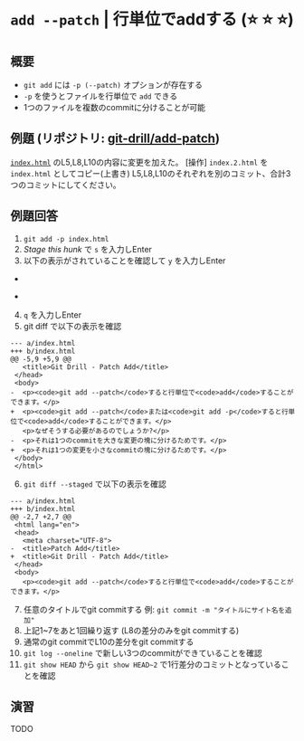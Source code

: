 # `add --patch` | 行単位でaddする (:star: :star: :star:)

## 概要

- `git add` には `-p (--patch)` オプションが存在する
- `-p` を使うとファイルを行単位で `add` できる
- 1つのファイルを複数のcommitに分けることが可能

## 例題 (リポジトリ: [git-drill/add-patch](https://github.com/git-drill/add-patch))

[`index.html`](url) のL5,L8,L10の内容に変更を加えた。 [操作] `index.2.html` を `index.html` としてコピー(上書き)
L5,L8,L10のそれぞれを別のコミット、合計3つのコミットにしてください。

## 例題回答

1. `git add -p index.html`
2. _Stage this hunk_ で `s` を入力しEnter
3. 以下の表示がされていることを確認して `y` を入力しEnter

-  <title>Patch Add</title>
+  <title>Git Drill - Patch Add</title>

4. `q` を入力しEnter
5. git diff で以下の表示を確認

```
--- a/index.html
+++ b/index.html
@@ -5,9 +5,9 @@
   <title>Git Drill - Patch Add</title>
 </head>
 <body>
-  <p><code>git add --patch</code>すると行単位で<code>add</code>することができます。</p>
+  <p><code>git add --patch</code>または<code>git add -p</code>すると行単位で<code>add</code>することができます。</p>
   <p>なぜそうする必要があるのでしょうか?</p>
-  <p>それは1つのcommitを大きな変更の塊に分けるためです。</p>
+  <p>それは1つの変更を小さなcommitの塊に分けるためです。</p>
 </body>
 </html>
```

6. `git diff --staged` で以下の表示を確認

```
--- a/index.html
+++ b/index.html
@@ -2,7 +2,7 @@
 <html lang="en">
 <head>
   <meta charset="UTF-8">
-  <title>Patch Add</title>
+  <title>Git Drill - Patch Add</title>
 </head>
 <body>
   <p><code>git add --patch</code>すると行単位で<code>add</code>することができます。</p>
```

7. 任意のタイトルでgit commitする 例: `git commit -m "タイトルにサイト名を追加"`
8. 上記1~7をあと1回繰り返す (L8の差分のみをgit commitする)
9. 通常のgit commitでL10の差分をgit commitする
10. `git log --oneline` で新しい3つのcommitができていることを確認
11. `git show HEAD` から `git show HEAD~2` で1行差分のコミットとなっていることを確認

## 演習

TODO

